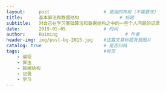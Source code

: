 ```yaml
---
layout:     post   				    # 使用的布局（不需要改）
title:      基本算法和数据结构				# 标题 
subtitle:   对自己在学习基础算法和数据结构之中的一些个人问题的记录
date:       2019-05-05 				# 时间
author:     Haiming 						# 作者
header-img: img/post-bg-2015.jpg 	#这篇文章标题背景图片
catalog: true 						# 是否归档
tags:								#标签
    - 编程
    - 算法
    - 数据结构
    - 记录
    - 学习
---
```

